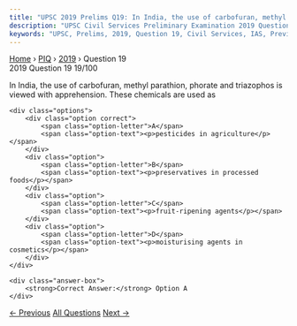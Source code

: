 ```yaml
---
title: "UPSC 2019 Prelims Q19: In India, the use of carbofuran, methyl parathion, phorate a..."
description: "UPSC Civil Services Preliminary Examination 2019 Question 19 with options and answer"
keywords: "UPSC, Prelims, 2019, Question 19, Civil Services, IAS, Previous Year Questions"
---
```


<nav class="breadcrumb">
    <a href="../../">Home</a>
    <span>›</span>
    <a href="../">PIQ</a>
    <span>›</span>
    <a href="./">2019</a>
    <span>›</span>
    <span>Question 19</span>
</nav>

<div class="question-header">
    <div class="question-meta">
        <span class="year-badge">2019</span>
        <span class="question-number">Question 19</span>
        <span class="progress">19/100</span>
    </div>
    <div class="progress-bar">
        <div class="progress-fill" style="width: 19.0%"></div>
    </div>
</div>

<div class="question-content">
    <div class="question-text">
        <p>In India, the use of carbofuran, methyl parathion, phorate and triazophos is<br />
viewed with apprehension. These chemicals are used as</p>
    </div>
    
    <div class="options">
        <div class="option correct">
            <span class="option-letter">A</span>
            <span class="option-text"><p>pesticides in agriculture</p></span>
        </div>
        <div class="option">
            <span class="option-letter">B</span>
            <span class="option-text"><p>preservatives in processed foods</p></span>
        </div>
        <div class="option">
            <span class="option-letter">C</span>
            <span class="option-text"><p>fruit-ripening agents</p></span>
        </div>
        <div class="option">
            <span class="option-letter">D</span>
            <span class="option-text"><p>moisturising agents in cosmetics</p></span>
        </div>
    </div>

    <div class="answer-box">
        <strong>Correct Answer:</strong> Option A
    </div>
</div>

<div class="question-nav">
    <a href="../q018-consider-the-following-pairs-glacier-river-1-banda/" class="nav-btn prev">← Previous</a>
    <a href="../" class="nav-btn center">All Questions</a>
    <a href="../q020-consider-the-following-statements-1-under-ramsar-c/" class="nav-btn next">Next →</a>
</div>
